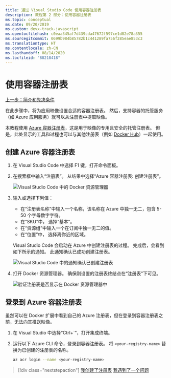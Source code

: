 ```yaml
---
title: 通过 Visual Studio Code 使用容器注册表
description: 教程第 2 部分：使用容器注册表
ms.topic: conceptual
ms.date: 09/20/2019
ms.custom: devx-track-javascript
ms.openlocfilehash: c0eaa345af7d439cda47672f597ce1d82e78a355
ms.sourcegitcommit: 0699b984b85782b1c441289fa756f285eae853c3
ms.translationtype: HT
ms.contentlocale: zh-CN
ms.lasthandoff: 08/14/2020
ms.locfileid: "88218418"
---
```

# <a name="use-a-container-registry"></a>使用容器注册表

[上一步：简介和先决条件](tutorial-vscode-docker-node-01.md)

在此步骤中，将为应用映像设置合适的容器注册表。 然后，支持容器的托管服务（如 Azure 应用服务）就可以从注册表中提取映像。

本教程使用 [Azure 容器注册表](https://azure.microsoft.com/services/container-registry/)，这是用于映像的专用且安全的托管注册表。 但是，此处显示的工具和过程也可以与其他注册表（例如 [Docker Hub](https://hub.docker.com/)）一起使用。

## <a name="create-an-azure-container-registry"></a>创建 Azure 容器注册表

1. 在 Visual Studio Code 中选择 F1  键，打开命令面板。

1. 在搜索框中输入“注册表”。  从结果中选择“Azure 容器注册表:  创建注册表”。

   ![Visual Studio Code 中的 Docker 资源管理器](media/deploy-containers/docker-create-registry.jpg)

1. 输入或选择下列值：

    - 在“注册表名称”中输入一个名称，该名称在 Azure 中独一无二，包含 5-50 个字母数字字符。 
    - 在“SKU”中，  选择“基本”。 
    - 在“资源组”中输入一个在订阅中独一无二的值。 
    - 在“位置”中，  选择离你近的区域。

    Visual Studio Code 会启动在 Azure 中创建注册表的过程。 完成后，会看到如下所示的通知。 此通知确认已成功创建注册表。

   ![Visual Studio Code 中的通知确认已创建注册表](media/deploy-containers/registry-created.jpg)

1. 打开 Docker  资源管理器。 确保刚设置的注册表终结点在“注册表”下可见。 

   ![验证注册表是否显示在 Docker 资源管理器中](media/deploy-containers/docker-explorer-registry.jpg)

## <a name="sign-in-to-azure-container-registry"></a>登录到 Azure 容器注册表

虽然可以在 Docker 扩展中看到自己的 Azure 注册表，但在登录到容器注册表之前，无法向其推送映像。

1. 在 Visual Studio 中选择“Ctrl+`”，打开集成终端。  

1. 运行以下 Azure CLI 命令，登录到容器注册表。 将 `<your-registry-name>` 替换为已创建的注册表的名称。

    ```bash
    az acr login --name <your-registry-name>
    ```

> [!div class="nextstepaction"]
> [我创建了注册表](tutorial-vscode-docker-node-03.md) [我遇到了一个问题](https://www.research.net/r/PWZWZ52?tutorial=docker-extension&step=create-registry)
 